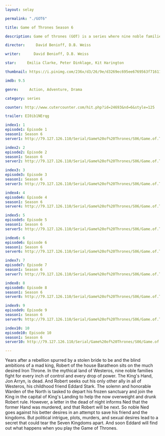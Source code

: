 ```yaml
---
layout: selay

permalink: "./GOT6"

title: Game of Thrones Season 6

description: Game of thrones (GOT) is a series where nine noble families fight for control over the mythical lands of Westeros, while an ancient enemy returns after being dormant for thousands of years.

director:     David Benioff, D.B. Weiss

writer:      David Benioff, D.B. Weiss

star:     Emilia Clarke, Peter Dinklage, Kit Harington

thumbnail: https://i.pinimg.com/236x/d3/26/9e/d3269ec695ee6769563f716110534c60--game-of-thrones-poster-game-thrones.jpg

imdb: 9.5

genre:     Action, Adventure, Drama

category: series

counter: http://www.cutercounter.com/hit.php?id=24693&nd=6&style=125

trailer: EI0ib1NErqg

index1: 1
episode1: Episode 1
season1: Season 6
server1: http://79.127.126.110/Serial/Game%20of%20Thrones/S06/Game.of.Thrones.S06E01.480p.x264.mkv

index2: 2
episode2: Episode 2
season1: Season 6
server2: http://79.127.126.110/Serial/Game%20of%20Thrones/S06/Game.of.Thrones.S06E02.480p.x264.mkv

index3: 3
episode3: Episode 3
season1: Season 6
server3: http://79.127.126.110/Serial/Game%20of%20Thrones/S06/Game.of.Thrones.S06E03.480p.x264.mkv

index4: 4
episode4: Episode 4
season1: Season 6
server4: http://79.127.126.110/Serial/Game%20of%20Thrones/S06/Game.of.Thrones.S06E04.480p.x264.mkv

index5: 5
episode5: Episode 5
season1: Season 6
server5: http://79.127.126.110/Serial/Game%20of%20Thrones/S06/Game.of.Thrones.S06E05.480p.x264.mkv

index6: 6
episode6: Episode 6
season1: Season 6
server6: http://79.127.126.110/Serial/Game%20of%20Thrones/S06/Game.of.Thrones.S06E06.480p.x264.mkv

index7: 7
episode7: Episode 7
season1: Season 6
server7: http://79.127.126.110/Serial/Game%20of%20Thrones/S06/Game.of.Thrones.S06E07.480p.x264.mkv

index8: 8
episode8: Episode 8
season1: Season 6
server8: http://79.127.126.110/Serial/Game%20of%20Thrones/S06/Game.of.Thrones.S06E08.480p.x264.mkv

index9: 9
episode9: Episode 9
season1: Season 6
server9: http://79.127.126.110/Serial/Game%20of%20Thrones/S06/Game.of.Thrones.S06E09.480p.x264.mkv

index10: 10
episode10: Episode 10
season1: Season 6
server10: http://79.127.126.110/Serial/Game%20of%20Thrones/S06/Game.of.Thrones.S06E10.480p.x264.mkv

---
```


Years after a rebellion spurred by a stolen bride to be and the blind ambitions of a mad king, Robert of the house Baratheon sits on the much desired Iron Throne. In the mythical land of Westeros, nine noble families fight for every inch of control and every drop of power. The King's Hand, Jon Arryn, is dead. And Robert seeks out his only other ally in all of Westeros, his childhood friend Eddard Stark. The solemn and honorable Warden of the North is tasked to depart his frozen sanctuary and join the King in the capital of King's Landing to help the now overweight and drunk Robert rule. However, a letter in the dead of night informs Ned that the former Hand was murdered, and that Robert will be next. So noble Ned goes against his better desires in an attempt to save his friend and the kingdoms. But political intrigue, plots, murders, and sexual desires lead to a secret that could tear the Seven Kingdoms apart. And soon Eddard will find out what happens when you play the Game of Thrones.